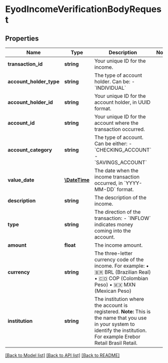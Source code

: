 # EyodIncomeVerificationBodyRequest

## Properties
Name | Type | Description | Notes
------------ | ------------- | ------------- | -------------
**transaction_id** | **string** | Your unique ID for the income. | 
**account_holder_type** | **string** | The type of account holder. Can be:    - &#x60;INDIVIDUAL&#x60; | 
**account_holder_id** | **string** | Your unique ID for the account holder, in UUID format. | 
**account_id** | **string** | Your unique ID for the account where the transaction occurred. | 
**account_category** | **string** | The type of account.  Can be either:   - &#x60;CHECKING_ACCOUNT&#x60;   - &#x60;SAVINGS_ACCOUNT&#x60; | 
**value_date** | [**\DateTime**](\DateTime.md) | The date when the income transaction occurred, in &#x60;YYYY-MM-DD&#x60; format. | 
**description** | **string** | The description of the income. | 
**type** | **string** | The direction of the transaction:    - &#x60;INFLOW&#x60; indicates money coming into the account. | 
**amount** | **float** | The income amount. | 
**currency** | **string** | The three-letter currency code of the income. For example:    • 🇧🇷 BRL (Brazilian Real)   • 🇨🇴 COP (Colombian Peso)   • 🇲🇽 MXN (Mexican Peso) | 
**institution** | **string** | The institution where the account is registered.   **Note:** This is the name that you use in your system to identify the institution. For example Erebor Retail Brasil Retail. | 

[[Back to Model list]](../../README.md#documentation-for-models) [[Back to API list]](../../README.md#documentation-for-api-endpoints) [[Back to README]](../../README.md)

